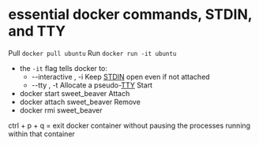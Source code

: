 # essential docker commands, STDIN, and TTY

Pull
`docker pull ubuntu`
Run
`docker run -it ubuntu`
 * the `-it` flag tells docker to:
   * --interactive , -i 		Keep [STDIN](<https://www.computerhope.com/jargon/s/stdin.htm>) open even if not attached 
   * --tty , -t 		Allocate a pseudo-[TTY](<https://www.howtogeek.com/428174/what-is-a-tty-on-linux-and-how-to-use-the-tty-command/>)
Start
  * docker start sweet_beaver
Attach
  * docker attach sweet_beaver
Remove
  * docker rmi sweet_beaver

ctrl + p + q = exit docker container without pausing the processes running within that container
